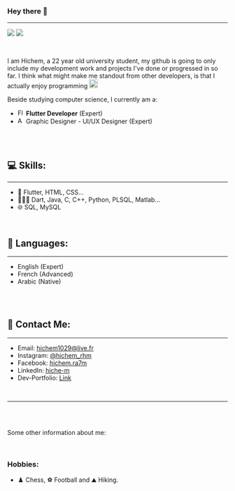 

### Hey there 👋

<hr/>

![](https://badgen.net/badge/Profile/NEW/orange?icon=github)
![](https://komarev.com/ghpvc/?username=hiche-m&color=brightgreen)

<br/>

I am Hichem, a 22 year old university student, my github is going to only include my development work and projects I've done or progressed in so far.
I think what might make me standout from other developers, is that I actually enjoy programming <img src="https://upload.wikimedia.org/wikipedia/commons/thumb/9/9a/Coffee_cup_icon.svg/2137px-Coffee_cup_icon.svg.png" width="20"/>


Beside studying computer science, I currently am a:
- <img src="https://cdn-images-1.medium.com/max/1200/1*5-aoK8IBmXve5whBQM90GA.png" alt="Flutter Logo" width="15"/> **Flutter Developer** (Expert)
- <img src="https://access.tufts.edu/sites/default/files/2017-10/Adobe-Creative-Cloud.svg" alt="Adobe Creative Suite Logo" width="15"/> Graphic Designer - UI/UX Designer (Expert)

<br/><br/>

## 💻 **Skills:**

<hr/>

- 📱 Flutter, HTML, CSS...
- 👨🏾‍💻 Dart, Java, C, C++, Python, PLSQL, Matlab...
- 🌐 SQL, MySQL

<br/>

## 📙 **Languages:**

<hr/>

- English (Expert)
- French (Advanced)
- Arabic (Native)

<br/><br/>

## 👤 **Contact Me:**

<hr/>

- Email: <ins>hichem1029@live.fr</ins>
- Instagram: [<ins>@hichem_rhm</ins>](https://www.instagram.com/hichem_rhm/)
- Facebook: [<ins>hichem.ra7m</ins>](https://www.facebook.com/hichem.ra7m)
- LinkedIn: [<ins>hiche-m</ins>](https://www.linkedin.com/in/hiche-m)
- Dev-Portfolio: [<ins>Link<ins>](https://hiche-m.github.io/devportfolio/)

<br/>

<hr/><br/><br/>

Some other information about me:

<br/>

### **Hobbies**:

- ♟️ Chess, ⚽ Football and ⛰️ Hiking.
